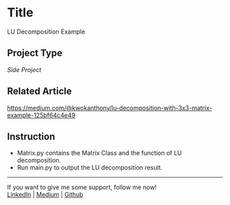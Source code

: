 # Title
LU Decomposition Example

## Project Type
*Side Project*

## Related Article  
 https://medium.com/@kwokanthony/lu-decomposition-with-3x3-matrix-example-125bf64c4e49  

## Instruction
 - Matrix.py contains the Matrix Class and the function of LU decomposition.
 - Run main.py to output the LU decomposition result.

------------------------------------------------
 If you want to give me some support, follow me now!  
 [LinkedIn](https://www.linkedin.com/in/anthonykwok073/) | 
 [Medium](https://medium.com/@kwokanthony) | 
 [Github](https://github.com/anthonynamnam)   
